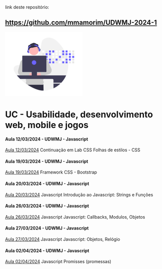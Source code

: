 link deste repositório:
## https://github.com/mmamorim/UDWMJ-2024-1

<img src="/assets/dev.png" width="50%" />

# UC - Usabilidade, desenvolvimento web, mobile e jogos


#### Aula 12/03/2024 - UDWMJ - Javascript
[Aula 12/03/2024](/Aula1203/) Continuação em Lab CSS
Folhas de estilos - CSS

#### Aula 19/03/2024 - UDWMJ - Javascript
[Aula 19/03/2024](/Aula1903/) Framework CSS - Bootstrap

#### Aula 20/03/2024 - UDWMJ - Javascript
[Aula 20/03/2024](/Aula2003/) Javascript
Introdução ao Javascript: Strings e Funções

#### Aula 26/03/2024 - UDWMJ - Javascript
[Aula 26/03/2024](/Aula2603/) Javascript
Javascript: Callbacks, Modulos, Objetos

#### Aula 27/03/2024 - UDWMJ - Javascript
[Aula 27/03/2024](/Aula2703/) Javascript
Javascript: Objetos, Relógio

#### Aula 02/04/2024 - UDWMJ - Javascript
[Aula 02/04/2024](/Aula0204/) Javascript
Promisses (promessas)

